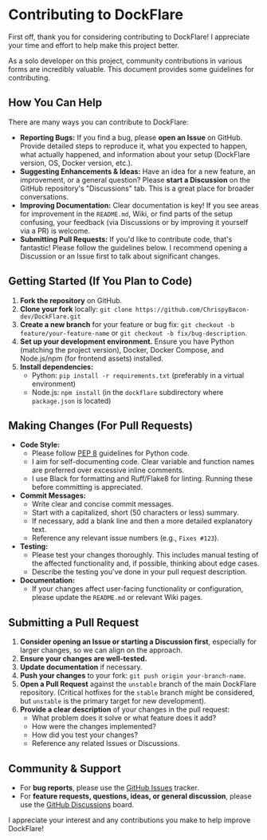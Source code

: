 # Contributing to DockFlare

First off, thank you for considering contributing to DockFlare! I appreciate your time and effort to help make this project better.

As a solo developer on this project, community contributions in various forms are incredibly valuable. This document provides some guidelines for contributing.

## How You Can Help

There are many ways you can contribute to DockFlare:

*   **Reporting Bugs:** If you find a bug, please **open an Issue** on GitHub. Provide detailed steps to reproduce it, what you expected to happen, what actually happened, and information about your setup (DockFlare version, OS, Docker version, etc.).
*   **Suggesting Enhancements & Ideas:** Have an idea for a new feature, an improvement, or a general question? Please **start a Discussion** on the GitHub repository's "Discussions" tab. This is a great place for broader conversations.
*   **Improving Documentation:** Clear documentation is key! If you see areas for improvement in the `README.md`, Wiki, or find parts of the setup confusing, your feedback (via Discussions or by improving it yourself via a PR) is welcome.
*   **Submitting Pull Requests:** If you'd like to contribute code, that's fantastic! Please follow the guidelines below. I recommend opening a Discussion or an Issue first to talk about significant changes.

## Getting Started (If You Plan to Code)

1.  **Fork the repository** on GitHub.
2.  **Clone your fork** locally: `git clone https://github.com/ChrispyBacon-dev/DockFlare.git`
3.  **Create a new branch** for your feature or bug fix: `git checkout -b feature/your-feature-name` or `git checkout -b fix/bug-description`.
4.  **Set up your development environment.** Ensure you have Python (matching the project version), Docker, Docker Compose, and Node.js/npm (for frontend assets) installed.
5.  **Install dependencies:**
    *   Python: `pip install -r requirements.txt` (preferably in a virtual environment)
    *   Node.js: `npm install` (in the `dockflare` subdirectory where `package.json` is located)

## Making Changes (For Pull Requests)

*   **Code Style:**
    *   Please follow [PEP 8](https://www.python.org/dev/peps/pep-0008/) guidelines for Python code.
    *   I aim for self-documenting code. Clear variable and function names are preferred over excessive inline comments.
    *   I use Black for formatting and Ruff/Flake8 for linting. Running these before committing is appreciated.
*   **Commit Messages:**
    *   Write clear and concise commit messages.
    *   Start with a capitalized, short (50 characters or less) summary.
    *   If necessary, add a blank line and then a more detailed explanatory text.
    *   Reference any relevant issue numbers (e.g., `Fixes #123`).
*   **Testing:**
    *   Please test your changes thoroughly. This includes manual testing of the affected functionality and, if possible, thinking about edge cases.
    *   Describe the testing you've done in your pull request description.
*   **Documentation:**
    *   If your changes affect user-facing functionality or configuration, please update the `README.md` or relevant Wiki pages.

## Submitting a Pull Request

1.  **Consider opening an Issue or starting a Discussion first**, especially for larger changes, so we can align on the approach.
2.  **Ensure your changes are well-tested.**
3.  **Update documentation** if necessary.
4.  **Push your changes** to your fork: `git push origin your-branch-name`.
5.  **Open a Pull Request** against the `unstable` branch of the main DockFlare repository. (Critical hotfixes for the `stable` branch might be considered, but `unstable` is the primary target for new development).
6.  **Provide a clear description** of your changes in the pull request:
    *   What problem does it solve or what feature does it add?
    *   How were the changes implemented?
    *   How did you test your changes?
    *   Reference any related Issues or Discussions.

## Community & Support

*   For **bug reports**, please use the [GitHub Issues](https://github.com/ChrispyBacon-dev/DockFlare/issues) tracker.
*   For **feature requests, questions, ideas, or general discussion**, please use the [GitHub Discussions](https://github.com/ChrispyBacon-dev/DockFlare/discussions) board.

I appreciate your interest and any contributions you make to help improve DockFlare!